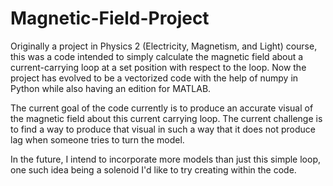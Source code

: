 # Magnetic-Field-Project

Originally a project in Physics 2 (Electricity, Magnetism, and Light) course, this was a code intended to simply calculate the magnetic field about a current-carrying loop at a set position with respect to the loop. Now the project has evolved to be a vectorized code with the help of numpy in Python while also having an edition for MATLAB.

The current goal of the code currently is to produce an accurate visual of the magnetic field about this current carrying loop. The current challenge is to find a way to produce that visual in such a way that it does not produce lag when someone tries to turn the model.

In the future, I intend to incorporate more models than just this simple loop, one such idea being a solenoid I'd like to try creating within the code.

